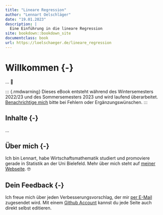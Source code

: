 ```yaml
--- 
title: "Lineare Regression"
author: "Lennart Oelschläger"
date: "19.01.2023"
description: |
  Eine Einführung in die lineare Regression
site: bookdown::bookdown_site
documentclass: book
url: https://loelschaeger.de/lineare_regression
---
```


# Willkommen {-}

... &#129351;

::: {.rmdwarning}
Dieses eBook entsteht während des Wintersemesters 2022/23 und des Sommersemesters 2023 und wird laufend überarbeitet. [Benachrichtige mich](#dein-feedback) bitte bei Fehlern oder Ergänzungswünschen.
:::

## Inhalte {-}

...

## Über mich {-}

Ich bin Lennart, habe Wirtschaftsmathematik studiert und promoviere gerade in Statistik an der Uni Bielefeld. Mehr über mich steht auf [meiner Webseite](https://loelschlaeger.de/). &#x1F913;

## Dein Feedback {-}

Ich freue mich über jeden Verbesserungsvorschlag, der mir [per E-Mail](mailto:oelschlaeger.lennart@gmail.com) zugesendet wird. Mit einem [Github Account](https://www.github.com) kannst du jede Seite auch direkt selbst editieren.
